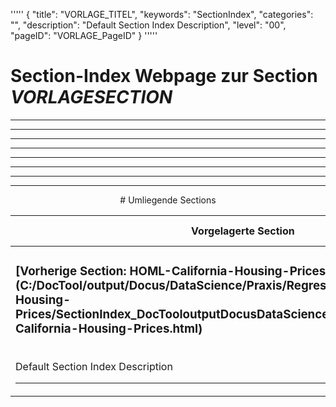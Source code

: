 '''''
{
"title": "VORLAGE_TITEL",
"keywords": "SectionIndex",
"categories": "",
"description": "Default Section Index Description",
"level": "00",
"pageID": "VORLAGE_PageID"
}
'''''


<h1>Section-Index Webpage zur Section <i>VORLAGESECTION</i></h1>

<hr><hr><hr><hr><hr><center><hr><hr><hr> # Umliegende Sections
 </h2><br><table><thead> <tr> <th><center>Vorgelagerte Section</center></th> <th><center>Nachgelagerte Section</center></th></tr></thead><tbody><tr><td><h3>[Vorherige Section: HOML-California-Housing-Prices](C:/DocTool/output/Docus/DataScience/Praxis/Regression/HOML-California-Housing-Prices/SectionIndex_DocTooloutputDocusDataSciencePraxisRegressionHOML-California-Housing-Prices.html)</h3><br>Default Section Index Description<hr></td><td>Es gibt keine weiteren nachgelagerten Sections</td></tr></tbody></table>